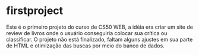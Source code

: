 # firstproject
Este é o primeiro projeto do curso de CS50 WEB, a idéia era criar um site de review de livros onde o usuário conseguiria colocar sua crítica ou classificar.
O projeto não está finalizado, faltam alguns ajustes em sua parte de HTML e otimização das buscas por meio do banco de dados.
